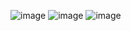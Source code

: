 ![image](https://github.com/omarq692/cssc226/assets/122413289/87d0dc0b-9678-4045-971e-9a2ee3b493ef)
![image](https://github.com/omarq692/cssc226/assets/122413289/afa1c04c-ad4f-480a-8a10-9167e712ac59)
![image](https://github.com/omarq692/cssc226/assets/122413289/ff43f36e-3fe3-4e49-8405-e8314d2986b4)


